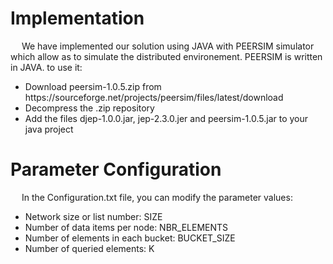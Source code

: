 

   

# Implementation 

&emsp; We have implemented our solution using JAVA with PEERSIM simulator which allow as to simulate the distributed environement. PEERSIM is written in JAVA. to use it: 
<ul>
  <li> Download peersim-1.0.5.zip from https://sourceforge.net/projects/peersim/files/latest/download</li>
  <li> Decompress the .zip repository </li>
  <li> Add the files djep-1.0.0.jar, jep-2.3.0.jer and peersim-1.0.5.jar to your java project </li>
</ul>

# Parameter Configuration

&emsp; In the Configuration.txt file, you can modify the parameter values:
<ul>
  <li> Network size or list number: SIZE</li>
  <li> Number of data items per node: NBR_ELEMENTS </li>
  <li> Number of elements in each bucket: BUCKET_SIZE </li>
  <li> Number of queried elements: K </li>
</ul>













